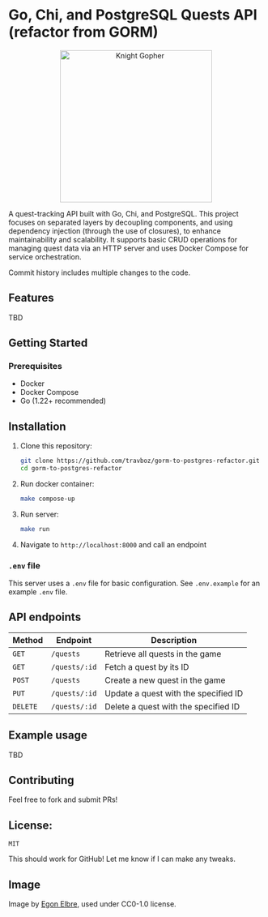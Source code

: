 # Go, Chi, and PostgreSQL Quests API (refactor from GORM)
<p align="center">
<img src="https://raw.githubusercontent.com/egonelbre/gophers/63b1f5a9f334f9e23735c6e09ac003479ffe5df5/vector/fairy-tale/knight.svg" alt="Knight Gopher" width="300">
</p>


A quest-tracking API built with Go, Chi, and PostgreSQL. This project focuses on separated layers by decoupling components, and using dependency injection (through the use of closures), to enhance maintainability and scalability. It supports basic CRUD operations for managing quest data via an HTTP server and uses Docker Compose for service orchestration.

Commit history includes multiple changes to the code. 


## Features
TBD

## Getting Started

### Prerequisites
- Docker
- Docker Compose
- Go (1.22+ recommended)

## Installation

1. Clone this repository:
   ```sh
   git clone https://github.com/travboz/gorm-to-postgres-refactor.git
   cd gorm-to-postgres-refactor
   ```
2. Run docker container:
    ```sh
    make compose-up
   ```
3. Run server:
    ```sh
    make run
    ```
4. Navigate to `http://localhost:8000` and call an endpoint

### `.env` file
This server uses a `.env` file for basic configuration.
See `.env.example` for an example `.env` file.

## API endpoints

| Method   | Endpoint          | Description                         |
|----------|-------------------|-------------------------------------|
| `GET`    | `/quests`         | Retrieve all quests in the game     |
| `GET`    | `/quests/:id`     | Fetch a quest by its ID             |
| `POST`   | `/quests`         | Create a new quest in the game      |
| `PUT`    | `/quests/:id`     | Update a quest with the specified ID|
| `DELETE` | `/quests/:id`     | Delete a quest with the specified ID|


## Example usage

TBD

## Contributing
Feel free to fork and submit PRs!

## License:
`MIT`


This should work for GitHub! Let me know if I can make any tweaks. 


## Image
Image by [Egon Elbre](https://github.com/egonelbre), used under CC0-1.0 license.